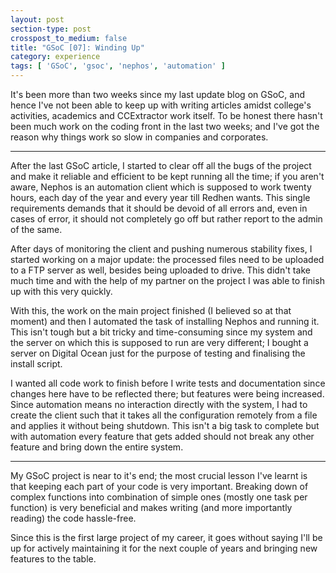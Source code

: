 ```yaml
---
layout: post
section-type: post
crosspost_to_medium: false
title: "GSoC [07]: Winding Up"
category: experience
tags: [ 'GSoC', 'gsoc', 'nephos', 'automation' ]
---
```

It's been more than two weeks since my last update blog on GSoC, and hence I've not been able to keep up
with writing articles amidst college's activities, academics and CCExtractor work itself. To be honest there hasn't been much work
on the coding front in the last two weeks; and I've got the reason why things work so slow in companies and corporates.

---
After the last GSoC article, I started to clear off all the bugs of the project and make it reliable and efficient to be kept 
running all the time; if you aren't aware, Nephos is an automation client which is supposed to work twenty hours, each day of the year
and every year till Redhen wants. This single requirements demands that it should be devoid of all errors and, even in cases of error, 
it should not completely go off but rather report to the admin of the same.

After days of monitoring the client and pushing numerous stability fixes, I started working on a major update: the processed files need
to be uploaded to a FTP server as well, besides being uploaded to drive. This didn't take much time and with the help of my partner on the project
I was able to finish up with this very quickly.

With this, the work on the main project finished (I believed so at that moment) and then I automated the task of installing Nephos and running it.
This isn't tough but a bit tricky and time-consuming since my system and the server on which this is supposed to run are very different; I bought 
a server on Digital Ocean just for the purpose of testing and finalising the install script.

I wanted all code work to finish before I write tests and documentation since changes here have to be reflected there; but features were being
increased. Since automation means no interaction directly with the system, I had to create the client such that it takes all the configuration remotely
from a file and applies it without being shutdown. This isn't a big task to complete but with automation every feature that gets added
should not break any other feature and bring down the entire system.

---
My GSoC project is near to it's end; the most crucial lesson I've learnt is that keeping each part of your code is very important. Breaking down
of complex functions into combination of simple ones (mostly one task per function) is very beneficial and makes writing (and more importantly reading) the code
hassle-free.

Since this is the first large project of my career, it goes without saying I'll be up for actively maintaining it for the next couple of years
and bringing new features to the table. 
